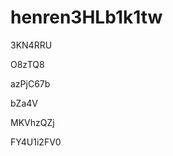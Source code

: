 # henren3HLb1k1tw
































3KN4RRU
















O8zTQ8








azPjC67b




bZa4V


MKVhzQZj

FY4U1i2FV0
